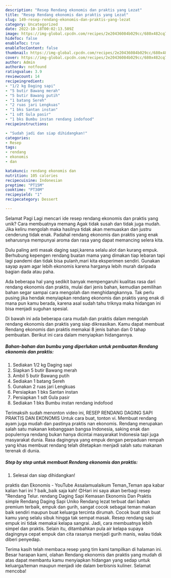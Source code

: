 ```yaml
---
description: "Resep Rendang ekonomis dan praktis yang Lezat"
title: "Resep Rendang ekonomis dan praktis yang Lezat"
slug: 149-resep-rendang-ekonomis-dan-praktis-yang-lezat
category: Uncategorized
date: 2022-10-18T00:02:13.509Z
image: https://img-global.cpcdn.com/recipes/2e20436084b029cc/680x482cq70/rendang-ekonomis-dan-praktis-foto-resep-utama.jpg
hideToc: false
enableToc: true
enableTocContent: false
thumbnail: https://img-global.cpcdn.com/recipes/2e20436084b029cc/680x482cq70/rendang-ekonomis-dan-praktis-foto-resep-utama.jpg
cover: https://img-global.cpcdn.com/recipes/2e20436084b029cc/680x482cq70/rendang-ekonomis-dan-praktis-foto-resep-utama.jpg
author: Admin
authorAv: notfound
ratingvalue: 3.9
reviewcount: 14
recipeingredient:
- "1/2 kg Daging sapi"
- "5 butir Bawang merah"
- "5 butir Bawang putih"
- "1 batang Sereh"
- "2 ruas jari Lengkuas"
- "1 bks Santan instan"
- "1 sdt Gula pasir"
- "1 bks Bumbu instan rendang indofood"
recipeinstructions:

- "Sudah jadi dan siap dihidangkan!"
categories:
- Resep
tags:
- rendang
- ekonomis
- dan

katakunci: rendang ekonomis dan 
nutrition: 105 calories
recipecuisine: Indonesian
preptime: "PT15M"
cooktime: "PT30M"
recipeyield: "1"
recipecategory: Dessert

---
```



Selamat Pagi Lagi mencari ide resep rendang ekonomis dan praktis yang unik? Cara membuatnya memang Agak tidak susah dan tidak juga mudah. Jika keliru mengolah maka hasilnya tidak akan memuaskan dan justru cenderung tidak enak. Padahal rendang ekonomis dan praktis yang enak seharusnya mempunyai aroma dan rasa yang dapat memancing selera kita.


Dulu paling anti masak daging sapi,karena selalu alot dan kurang empuk. Berhubung kepengen rendang buatan mama yang dimakan tiap lebaran tapi lagi pandemi dan tidak bisa pulanh,mari kita eksperimen sendiri. Gunakan sayap ayam agar lebih ekonomis karena harganya lebih murah daripada bagian dada atau paha.

Ada beberapa hal yang sedikit banyak mempengaruhi kualitas rasa dari rendang ekonomis dan praktis, mulai dari jenis bahan, kemudian pemilihan bahan segar sampai cara mengolah dan menghidangkannya. Tak perlu pusing jika hendak menyiapkan rendang ekonomis dan praktis yang enak di mana pun kamu berada, karena asal sudah tahu triknya maka hidangan ini bisa menjadi suguhan spesial.


Di bawah ini ada beberapa cara mudah dan praktis dalam mengolah rendang ekonomis dan praktis yang siap dikreasikan. Kamu dapat membuat Rendang ekonomis dan praktis memakai 8 jenis bahan dan 0 tahap pembuatan. Berikut ini cara dalam menyiapkan hidangannya.

<!--inarticleads1-->

##### Bahan-bahan dan bumbu yang diperlukan untuk pembuatan Rendang ekonomis dan praktis:

1. Sediakan 1/2 kg Daging sapi
1. Siapkan 5 butir Bawang merah
1. Ambil 5 butir Bawang putih
1. Sediakan 1 batang Sereh
1. Gunakan 2 ruas jari Lengkuas
1. Persiapkan 1 bks Santan instan
1. Persiapkan 1 sdt Gula pasir
1. Sediakan 1 bks Bumbu instan rendang indofood


Terimaksih sudah menonton video ini, RESEP RENDANG DAGING SAPI PRAKTIS DAN EKONOMIS Untuk cara buat, tonton vi. Membuat rendang ayam juga mudah dan pastinya praktis nan ekonomis. Rendang merupakan salah satu makanan kebanggaan bangsa Indonesia, saking enak dan populernya rendang bukan hanya dicintai masyarakat Indonesia tapi juga masyarakat dunia. Rasa dagingnya yang empuk dengan perpaduan rempah yang khas membuat rendang telah ditetapkan menjadi salah satu makanan terenak di dunia. 

<!--inarticleads2-->

##### Step by step untuk membuat Rendang ekonomis dan praktis:


1. Selesai dan siap dihidangkan!

praktis dan Ekonomis - YouTube Assalamualaikum Teman_Teman apa kabar kalian hari ini ? baik_baik saja kah! 😊Hari ini saya akan berbagi resep &#34;Rendang Telur. rendang Daging Sapi Kemasan Ekonomis Dan Praktis simple Rendang Daging Sapi Uniko Rendang lezat terbuat dari bahan premium terbaik, empuk dan gurih, sangat cocok sebagai teman makan baik sendiri maupun buat keluarga tercinta dirumah. Cocok buat stok buat kamu yang selalu sibuk hingga tak sempat masak. Resep rendang sapi empuk ini tidak memakai kelapa sangrai. Jadi, cara membuatnya lebih simpel dan praktis. Selain itu, ditambahkan pula air kelapa supaya dagingnya cepat empuk dan cita rasanya menjadi gurih manis, walau tidak diberi penyedap. 

Terima kasih telah membaca resep yang tim kami tampilkan di halaman ini. Besar harapan kami, olahan Rendang ekonomis dan praktis yang mudah di atas dapat membantu kamu menyiapkan hidangan yang sedap untuk keluarga/teman maupun menjadi ide dalam berbisnis kuliner. Selamat mencoba!

